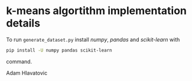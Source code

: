 # k-means algortithm implementation details

To run `generate_dataset.py` install *numpy*, *pandas* and *scikit-learn* with

```sh
pip install -U numpy pandas scikit-learn
```

command.

Adam Hlavatovic
